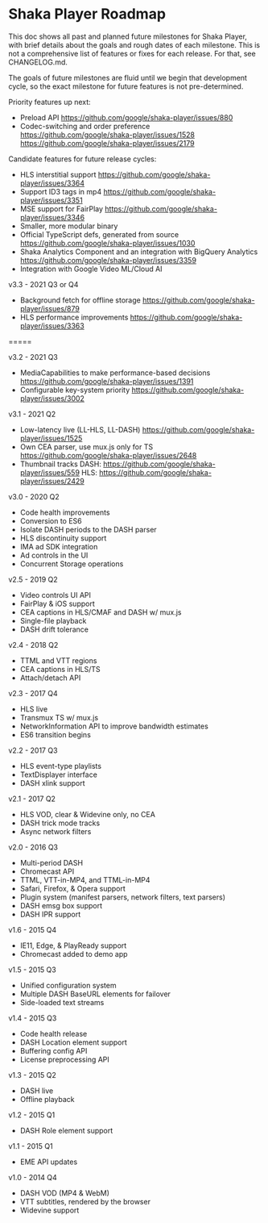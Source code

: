 # Shaka Player Roadmap

This doc shows all past and planned future milestones for Shaka Player, with
brief details about the goals and rough dates of each milestone.  This is not a
comprehensive list of features or fixes for each release.  For that, see
CHANGELOG.md.

The goals of future milestones are fluid until we begin that development cycle,
so the exact milestone for future features is not pre-determined.

Priority features up next:
 - Preload API
   https://github.com/google/shaka-player/issues/880
 - Codec-switching and order preference
   https://github.com/google/shaka-player/issues/1528
   https://github.com/google/shaka-player/issues/2179

Candidate features for future release cycles:
 - HLS interstitial support
   https://github.com/google/shaka-player/issues/3364
 - Support ID3 tags in mp4
   https://github.com/google/shaka-player/issues/3351
 - MSE support for FairPlay
   https://github.com/google/shaka-player/issues/3346
 - Smaller, more modular binary
 - Official TypeScript defs, generated from source
   https://github.com/google/shaka-player/issues/1030
 - Shaka Analytics Component and an integration with BigQuery Analytics
   https://github.com/google/shaka-player/issues/3359
 - Integration with Google Video ML/Cloud AI

v3.3 - 2021 Q3 or Q4
 - Background fetch for offline storage
   https://github.com/google/shaka-player/issues/879
 - HLS performance improvements
   https://github.com/google/shaka-player/issues/3363

=====

v3.2 - 2021 Q3
 - MediaCapabilities to make performance-based decisions
   https://github.com/google/shaka-player/issues/1391
 - Configurable key-system priority
   https://github.com/google/shaka-player/issues/3002

v3.1 - 2021 Q2
 - Low-latency live (LL-HLS, LL-DASH)
   https://github.com/google/shaka-player/issues/1525
 - Own CEA parser, use mux.js only for TS
   https://github.com/google/shaka-player/issues/2648
 - Thumbnail tracks
   DASH: https://github.com/google/shaka-player/issues/559
   HLS: https://github.com/google/shaka-player/issues/2429

v3.0 - 2020 Q2
 - Code health improvements
 - Conversion to ES6
 - Isolate DASH periods to the DASH parser
 - HLS discontinuity support
 - IMA ad SDK integration
 - Ad controls in the UI
 - Concurrent Storage operations

v2.5 - 2019 Q2
 - Video controls UI API
 - FairPlay & iOS support
 - CEA captions in HLS/CMAF and DASH w/ mux.js
 - Single-file playback
 - DASH drift tolerance

v2.4 - 2018 Q2
 - TTML and VTT regions
 - CEA captions in HLS/TS
 - Attach/detach API

v2.3 - 2017 Q4
 - HLS live
 - Transmux TS w/ mux.js
 - NetworkInformation API to improve bandwidth estimates
 - ES6 transition begins

v2.2 - 2017 Q3
 - HLS event-type playlists
 - TextDisplayer interface
 - DASH xlink support

v2.1 - 2017 Q2
 - HLS VOD, clear & Widevine only, no CEA
 - DASH trick mode tracks
 - Async network filters

v2.0 - 2016 Q3
 - Multi-period DASH
 - Chromecast API
 - TTML, VTT-in-MP4, and TTML-in-MP4
 - Safari, Firefox, & Opera support
 - Plugin system (manifest parsers, network filters, text parsers)
 - DASH emsg box support
 - DASH IPR support

v1.6 - 2015 Q4
 - IE11, Edge, & PlayReady support
 - Chromecast added to demo app

v1.5 - 2015 Q3
 - Unified configuration system
 - Multiple DASH BaseURL elements for failover
 - Side-loaded text streams

v1.4 - 2015 Q3
 - Code health release
 - DASH Location element support
 - Buffering config API
 - License preprocessing API

v1.3 - 2015 Q2
 - DASH live
 - Offline playback

v1.2 - 2015 Q1
 - DASH Role element support

v1.1 - 2015 Q1
 - EME API updates

v1.0 - 2014 Q4
 - DASH VOD (MP4 & WebM)
 - VTT subtitles, rendered by the browser
 - Widevine support
